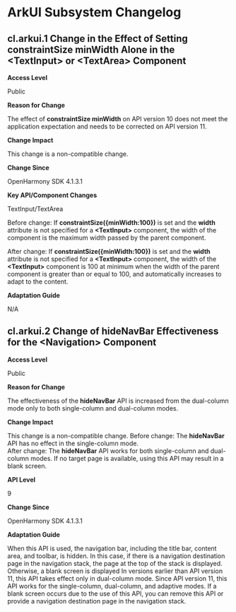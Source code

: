 #  ArkUI Subsystem Changelog

## cl.arkui.1 Change in the Effect of Setting constraintSize minWidth Alone in the \<TextInput> or \<TextArea> Component

**Access Level**

Public

**Reason for Change**

The effect of **constraintSize minWidth** on API version 10 does not meet the application expectation and needs to be corrected on API version 11.

**Change Impact**

This change is a non-compatible change.

**Change Since**

OpenHarmony SDK 4.1.3.1

**Key API/Component Changes**

TextInput/TextArea

Before change: If **constraintSize({minWidth:100})** is set and the **width** attribute is not specified for a **\<TextInput>** component, the width of the component is the maximum width passed by the parent component.

After change: If **constraintSize({minWidth:100})** is set and the **width** attribute is not specified for a **\<TextInput>** component, the width of the **\<TextInput>** component is 100 at minimum when the width of the parent component is greater than or equal to 100, and automatically increases to adapt to the content.

**Adaptation Guide**

N/A

## cl.arkui.2 Change of hideNavBar Effectiveness for the \<Navigation> Component

**Access Level**

Public

**Reason for Change**

The effectiveness of the **hideNavBar** API is increased from the dual-column mode only to both single-column and dual-column modes.

**Change Impact**

This change is a non-compatible change. Before change: The **hideNavBar** API has no effect in the single-column mode.<br>After change: The **hideNavBar** API works for both single-column and dual-column modes. If no target page is available, using this API may result in a blank screen.

**API Level**

9

**Change Since**

OpenHarmony SDK 4.1.3.1

**Adaptation Guide**

When this API is used, the navigation bar, including the title bar, content area, and toolbar, is hidden. In this case, if there is a navigation destination page in the navigation stack, the page at the top of the stack is displayed. Otherwise, a blank screen is displayed In versions earlier than API version 11, this API takes effect only in dual-column mode. Since API version 11, this API works for the single-column, dual-column, and adaptive modes. If a blank screen occurs due to the use of this API, you can remove this API or provide a navigation destination page in the navigation stack.
